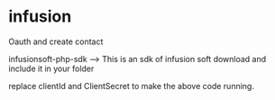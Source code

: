 # infusion
Oauth and create contact


infusionsoft-php-sdk --> This is an sdk of infusion soft download and include it in your folder

replace clientId and ClientSecret to make the above code running.
